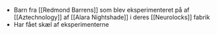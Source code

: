 - Barn fra [[Redmond Barrens]] som blev eksperimenteret på af [[Aztechnology]] af [[Alara Nightshade]] i deres [[Neurolocks]] fabrik
- Har fået skæl af eksperimenterne
